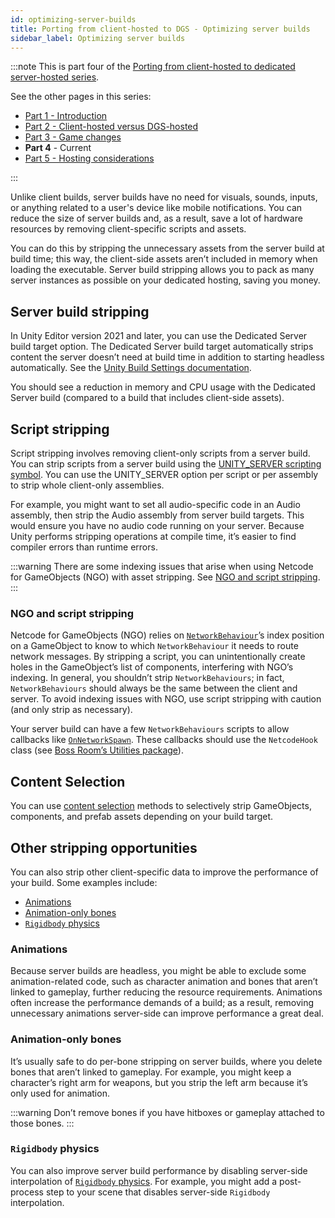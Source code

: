 ```yaml
---
id: optimizing-server-builds
title: Porting from client-hosted to DGS - Optimizing server builds
sidebar_label: Optimizing server builds
---
```

:::note
This is part four of the [Porting from client-hosted to dedicated server-hosted series](../porting-to-dgs).

See the other pages in this series:

- [Part 1 - Introduction](../porting-to-dgs)
- [Part 2 - Client-hosted versus DGS-hosted](./client-vs-dgs)
- [Part 3 - Game changes](./porting-to-dgs-game-changes)
- **Part 4** - Current
- [Part 5 - Hosting considerations](./hosting-considerations)

:::

Unlike client builds, server builds have no need for visuals, sounds, inputs, or anything related to a user's device like mobile notifications. You can reduce the size of server builds and, as a result, save a lot of hardware resources by removing client-specific scripts and assets.

You can do this by stripping the unnecessary assets from the server build at build time; this way, the client-side assets aren’t included in memory when loading the executable. Server build stripping allows you to pack as many server instances as possible on your dedicated hosting, saving you money.

## Server build stripping

In Unity Editor version 2021 and later, you can use the Dedicated Server build target option. The Dedicated Server build target automatically strips content the server doesn’t need at build time in addition to starting headless automatically. See the [Unity Build Settings documentation](https://docs.unity3d.com/2019.1/Documentation/Manual/BuildSettings.html).

You should see a reduction in memory and CPU usage with the Dedicated Server build (compared to a build that includes client-side assets).

## Script stripping

Script stripping involves removing client-only scripts from a server build. You can strip scripts from a server build using the [UNITY_SERVER scripting symbol](https://docs.unity3d.com/Manual/PlatformDependentCompilation.html). You can use the UNITY_SERVER option per script or per assembly to strip whole client-only assemblies.

For example, you might want to set all audio-specific code in an Audio assembly, then strip the Audio assembly from server build targets. This would ensure you have no audio code running on your server. Because Unity performs stripping operations at compile time, it’s easier to find compiler errors than runtime errors.

:::warning
There are some indexing issues that arise when using Netcode for GameObjects (NGO) with asset stripping. See [NGO and script stripping](#ngo-and-script-stripping).
:::

### NGO and script stripping

Netcode for GameObjects (NGO) relies on [`NetworkBehaviour`](https://docs-multiplayer.unity3d.com/netcode/current/basics/networkbehavior)’s index position on a GameObject to know to which `NetworkBehaviour` it needs to route network messages. By stripping a script, you can unintentionally create holes in the GameObject’s list of components, interfering with NGO’s indexing. In general, you shouldn’t strip `NetworkBehaviours`; in fact, `NetworkBehaviours` should always be the same between the client and server. To avoid indexing issues with NGO, use script stripping with caution (and only strip as necessary).

Your server build can have a few `NetworkBehaviours` scripts to allow callbacks like [`OnNetworkSpawn`](../../api/Unity.Netcode.NetworkBehaviour#onnetworkspawn). These callbacks should use the `NetcodeHook` class (see [Boss Room’s Utilities package](https://github.com/Unity-Technologies/com.unity.multiplayer.samples.coop/tree/v2.1.0/Packages/com.unity.multiplayer.samples.coop/Utilities)).

## Content Selection

You can use [content selection](content-selection.md) methods to selectively strip GameObjects, components, and prefab assets depending on your build target.

## Other stripping opportunities

You can also strip other client-specific data to improve the performance of your build. Some examples include:

- [Animations](#animations)
- [Animation-only bones](#animation-only-bones)
- [`Rigidbody` physics](#rigidbody-physics)

### Animations

Because server builds are headless, you might be able to exclude some animation-related code, such as character animation and bones that aren’t linked to gameplay, further reducing the resource requirements. Animations often increase the performance demands of a build; as a result, removing unnecessary animations server-side can improve performance a great deal.

### Animation-only bones

It’s usually safe to do per-bone stripping on server builds, where you delete bones that aren’t linked to gameplay. For example, you might keep a character’s right arm for weapons, but you strip the left arm because it’s only used for animation.

:::warning
Don’t remove bones if you have hitboxes or gameplay attached to those bones.
:::

### `Rigidbody` physics

You can also improve server build performance by disabling server-side interpolation of [`Rigidbody` physics](https://docs.unity3d.com/Manual/RigidbodiesOverview.html). For example, you might add a post-process step to your scene that disables server-side `Rigidbody` interpolation.
